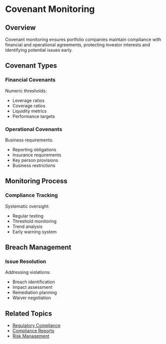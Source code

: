 # Covenant Monitoring

## Overview

Covenant monitoring ensures portfolio companies maintain compliance with financial and operational agreements, protecting investor interests and identifying potential issues early.

## Covenant Types

### Financial Covenants

Numeric thresholds:

- Leverage ratios
- Coverage ratios
- Liquidity metrics
- Performance targets

### Operational Covenants

Business requirements:

- Reporting obligations
- Insurance requirements
- Key person provisions
- Business restrictions

## Monitoring Process

### Compliance Tracking

Systematic oversight:

- Regular testing
- Threshold monitoring
- Trend analysis
- Early warning system

## Breach Management

### Issue Resolution

Addressing violations:

- Breach identification
- Impact assessment
- Remediation planning
- Waiver negotiation

## Related Topics

- [Regulatory Compliance](regulatory.md)
- [Compliance Reports](reports.md)
- [Risk Management](audits.md)
